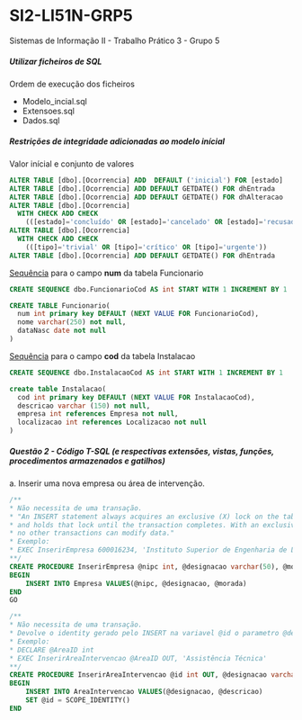SI2-LI51N-GRP5
==============

Sistemas de Informação II - Trabalho Prático 3 - Grupo 5

##### Utilizar ficheiros de SQL
Ordem de execução dos ficheiros
* Modelo_incial.sql
* Extensoes.sql
* Dados.sql

##### Restrições de integridade adicionadas ao modelo inícial

Valor inícial e conjunto de valores
```sql
ALTER TABLE [dbo].[Ocorrencia] ADD  DEFAULT ('inicial') FOR [estado]
ALTER TABLE [dbo].[Ocorrencia] ADD DEFAULT GETDATE() FOR dhEntrada
ALTER TABLE [dbo].[Ocorrencia] ADD DEFAULT GETDATE() FOR dhAlteracao
ALTER TABLE [dbo].[Ocorrencia]
  WITH CHECK ADD CHECK
    (([estado]='concluído' OR [estado]='cancelado' OR [estado]='recusado' OR [estado]='em resolução' OR [estado]='em processamento' OR [estado]='inicial'))
ALTER TABLE [dbo].[Ocorrencia]
  WITH CHECK ADD CHECK
    (([tipo]='trivial' OR [tipo]='crítico' OR [tipo]='urgente'))
ALTER TABLE [dbo].[Ocorrencia] ADD DEFAULT GETDATE() FOR dhEntrada

```
[Sequência](http://msdn.microsoft.com/en-us/library/ff878058.aspx) para o campo **num** da tabela Funcionario
```sql
CREATE SEQUENCE dbo.FuncionarioCod AS int START WITH 1 INCREMENT BY 1

CREATE TABLE Funcionario(
  num int primary key DEFAULT (NEXT VALUE FOR FuncionarioCod),
  nome varchar(250) not null,
  dataNasc date not null
)
```
[Sequência](http://msdn.microsoft.com/en-us/library/ff878058.aspx) para o campo **cod** da tabela Instalacao
```sql
CREATE SEQUENCE dbo.InstalacaoCod AS int START WITH 1 INCREMENT BY 1

create table Instalacao(
  cod int primary key DEFAULT (NEXT VALUE FOR InstalacaoCod),
  descricao varchar (150) not null,
  empresa int references Empresa not null,
  localizacao int references Localizacao not null
)
```

##### Questão 2 - Código T-SQL (e respectivas extensões, vistas, funções, procedimentos armazenados e gatilhos)

a. Inserir uma nova empresa ou área de intervenção.
```sql
/**
* Não necessita de uma transação.
* "An INSERT statement always acquires an exclusive (X) lock on the table it modifies, 
* and holds that lock until the transaction completes. With an exclusive (X) lock, 
* no other transactions can modify data."
* Exemplo:
* EXEC InserirEmpresa 600016234, 'Instituto Superior de Engenharia de Lisboa', 'Rua Conselheiro Emídio Navarro 1, 1959-007 Lisboa'
**/
CREATE PROCEDURE InserirEmpresa @nipc int, @designacao varchar(50), @morada varchar(255) AS
BEGIN
	INSERT INTO Empresa VALUES(@nipc, @designacao, @morada)
END
GO

/**
* Não necessita de uma transação.
* Devolve o identity gerado pelo INSERT na variavel @id o parametro @descricao e opcional
* Exemplo:
* DECLARE @AreaID int
* EXEC InserirAreaIntervencao @AreaID OUT, 'Assistência Técnica'
**/
CREATE PROCEDURE InserirAreaIntervencao @id int OUT, @designacao varchar(50), @descricao varchar(250) = null AS
BEGIN
	INSERT INTO AreaIntervencao VALUES(@designacao, @descricao)
	SET @id = SCOPE_IDENTITY()
END
```
